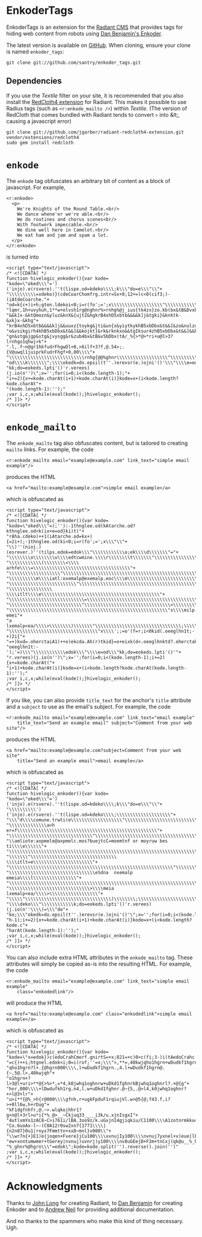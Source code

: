 EnkoderTags
===========
EnkoderTags is an extension for the [Radiant CMS][1] that provides tags for hiding web content from robots using [Dan Benjamin's Enkoder][2]. 

The latest version is available on [GitHub][5]. When cloning, ensure your clone is named `enkoder_tags`:

    git clone git://github.com/santry/enkoder_tags.git
	

Dependencies
------------
If you use the *Textile* filter on your site, it is recommended that you also install the [RedCloth4 extension][6] for Radiant. This makes it possible to use Radius tags (such as `<r:enkode_mailto />`) within *Textile*. (The version of RedCloth that comes bundled with Radiant tends to convert `>` into &amp;lt;, causing a javascript error)

    git clone git://github.com/jgarber/radiant-redcloth4-extension.git vendor/extensions/redcloth4
    sudo gem install redcloth


`enkode`
========
The `enkode` tag obfuscates an arbitrary bit of content as a block of javascript. For example, 

    <r:enkode>
      <p>
        We're Knights of the Round Table.<br/>
        We dance whene'er we're able.<br/>
        We do routines and chorus scenes<br/>
        With footwork impeccable.<br/>
        We dine well here in Camelot.<br/>
        We eat ham and jam and spam a lot.
      </p>
    </r:enkode>
    
is turned into

    <script type="text/javascript">
    /* <![CDATA[ */
    function hivelogic_enkoder(){var kode=
    "kode=\"oked\\\"=')('injo).e(rsvere).''t(lispe.od=kdeko\\\\;k\\\"do=e\\\"\\"+
    "\\\\\\\\\\=xdeko)}(cdeCoarChomfrg.intr=Sx+8;12+=)c<0(cif3;)-(iAtdeCoarche."+
    "od=k{c+)i+h;gten.ldekoi<0;i=r(fo';=';x\\\\\\\\\\\\\\\\\\\"\\\\\\\\\\\\*,+*"+
    "lqmr,1h+uvyhuh,1**w+olvsh1rg@nghnr%>rnhg%@j_ius{tk4zx}zo.kb(bx&tB&Dvxbtb&&"+
    "&&k]x-&ktQmozn&yluz&knX&{ujtZ&hgkrB4xhD5xbtb&&&&k]j&tgki}&knktk-&xk}x-&khg"+
    "krB4xhD5xbtb&&&&k]j&&uuxz{toykg&jti&un{x&yiytkykhB5xbDbx&t&&]&zo&nulzuu}qx"+
    "o&vsikgirh4khB5xbDbx&t&&]&&kojkt}&rk&rknkxo&&tgIksur4zhB5xbDbx&t&&]&&kgk&z"+
    "gn&stg&jgp&stg&jvysgg&r&zub4bx&tB&v5bDbx(tA/_%{>*@>*ri+u@l>3?lrnhgo1qhwj>k"+
    ".l,.f~n@gr1hkfudrFhgwDl+0,>6ilf+3?f,@.54>;.{V@uwql1juiprkFudrFhgf+0,00\\\\"+
    "\\\\\\\\\\\\\\\\\\\\\\\\\\\\rnhg{@@%ghnr\\\\\\\\\\\\\\\\\\\"\\\\\\\\\\\\e="+
    "od\\\\k\\\\\\\";\\\\okedk=do.epsil(t''.)erevsr(e.)ojni'()'\\\"\\\\e=od\\\""+
    "kk;do=eokeds.lpti'()'r.verees)(j.io(n'')\";x='';for(i=0;i<(kode.length-1);"+
    "i+=2){x+=kode.charAt(i+1)+kode.charAt(i)}kode=x+(i<kode.length?kode.charAt"+
    "(kode.length-1):'');"
    ;var i,c,x;while(eval(kode));}hivelogic_enkoder();
    /* ]]> */
    </script>


`enkode_mailto`
===============
The `enkode_mailto` tag also obfuscates content, but is tailored to creating `mailto` links. For example, the code

    <r:enkode_mailto email="example@example.com" link_text="simple email example"/>

produces the HTML

    <a href="mailto:example@example.com">simple email example</a>

which is obfuscated as

    <script type="text/javascript">
    /* <![CDATA[ */
    function hivelogic_enkoder(){var kode=
    "kode=\"oked\\\"=);''):-1thnglee.od(kAtarche.od?kthnglee.od<k(ix+e=od}ki)t("+
    "rAha.cdeko)++1(iAtarche.od=kx+){=2i+);-1thnglee.od(ki<0;i=r(fo';=';x\\\"\\"+
    "\\)''(nioj.)(esrever.)''(tilps.edok=edok\\\"\\\\\\\\\\\\o;ek\\\\d\\\\\\\"="+
    "\\\\\\\\o\\\\\\\\u\\\\edtcwmine.\\\\r\\\\\\\\t\\\\\\\"\\\\\\\\\\\\\\\\\\\\"+
    "\\\\\\\\\\\\(\\\\\\\\<\\\\ arhfe\\\\=\\\\\\\\\\\\\\\\\\\\\\\\\\\\\\\\\\\\"+
    "\\\\\\\\\\\\\\\\\\\"\\\\\\\\\\\\\\\\\\\\\\\\\\\\\\\\\\\\\\\\\\\\\\\\\\\\\\"+
    "\\\\\\\\\\m\\\\iatl:oxemalp@exemalp.eoc\\\\m\\\\\\\\\\\\\\\\\\\\\\\\\\\\\\"+
    "\\\\\\\\\\\\\\\\\\\\\\\\\"\\\\\\\\\\\\\\\\\\\\\\\\\\\\\\\\\\\\\\\\\\\\\\\\"+
    "\\\\\\\\\\\\\\\\ \\\\itlt\\\\e\\\\\\\\\\\\\\\\\\\\\\\\\\\\\\\\\\\\\\\\\\\\"+
    "\\\\\\\\\\\\\\\\\\\\\\\\\\\\=\\\\\\\\\\\\\\\\\\\\\\\\\\\\\\\\\\\\\\\\\\\\"+
    "\\\\\\\\\\\\\\\\\\\\\\\\\\\"\\\\\\\\\\\\\\\\\\\\\\\\\\\\\\\\>\\\\\\\\\\\\"+
    "\\\\\\\\\\\\\\\\\\\\\\\\\\\\\\\\\\\\\\\\\\\\\\\\\\\\\\\\\\\"s\\\\milp emei"+
    "a lxemalp<ea/\\\\>\\\\\\\\)\\\\\\\"\\\\\\\\\\\\\\\\\\\\\\\\\\\\\\\\;\\\\\\"+
    "\\\\\\\\\\\\\\\\\\\\\\\\\\\\\\\\\"x\\\\';;=o'(f=r;i<0kid(.oeeglhn1t;-+)2i{"+
    "=+)kxd=.oherctaiA1(++o)ekcda.Ah(r)tkid}=o+eixk(d<.oeeglhnktd?.oherctakAd(."+
    "oeeglhn1t:-');'=)\\\"\\\\\\\\\\\\edok\\\"\\\\e=od\\\"kk;do=eokeds.lpti'()'"+
    "r.verees)(j.io(n'')\";x='';for(i=0;i<(kode.length-1);i+=2){x+=kode.charAt("+
    "i+1)+kode.charAt(i)}kode=x+(i<kode.length?kode.charAt(kode.length-1):'');"
    ;var i,c,x;while(eval(kode));}hivelogic_enkoder();
    /* ]]> */
    </script>

If you like, you can also provide `title_text` for the anchor's `title` attribute and a `subject` to use as the email's subject. For example, the code

    <r:enkode_mailto email="example@example.com" link_text="email example"
        title_text="Send an example email" subject="Comment from your web site"/>
        
produces the HTML

    <a href="mailto:example@example.com?subject=Comment from your web site"
        title="Send an example email">email example</a>

which is obfuscated as

    <script type="text/javascript">
    /* <![CDATA[ */
    function hivelogic_enkoder(){var kode=
    "kode=\"oked\\\"=')('injo).e(rsvere).''t(lispe.od=kdeko\\\\;k\\\"do=e\\\"\\"+
    "\\\\\\\\\\')('injo).e(rsvere).''t(lispe.od=kdeko\\\\;\\\\\\\\\\\\\\\\\\\\"+
    "\\\"d\\\\comune.trwti(e\\\\\\\\\\\\\\\\\\\"\\\\\\\\\\\\\\\\\\\\\\\\\\\\\\"+
    "\\\\\\\\\\\\\\a<h er=f\\\\\\\\\\\\\\\\\\\\\\\\\\\\\\\\\\\\\\\\\\\\\\\\\\\\"+
    "\\\\\\\\\\\\\\\\\\\\\\\\\\\\\\\"\\\\\\\\\\\\\\\\\\\\\\\\\\\\\\\\\\\\\\\\\\"+
    "\\amliote:axpmele@axpmelc.mos?buejtcC=moemtnf or moyruw bes ti\\\\e\\\\\\"+
    "\\\\\\\\\\\\\\\\\\\\\\\\\\\\\\\\\\\\\\\\\\\\\\\\\\\\\\\\\\\\\\\\\\\\\\\\\\"+
    "\\\\\\\"\\\\\\\\\\\\\\\\\\\\\\\\\\\\\\\\ \\\\itlt=e\\\\\\\\\\\\\\\\\\\\\\"+
    "\\\\\\\\\\\\\\\\\\\\\\\\\\\\\\\\\\\\\\\\\\\\\\\\\\\\\\\\\\\\\"\\\\\\\\\\\\"+
    "\\\\\\\\\\\\\\\\\\\\\\\\\\\\\\\\eSdna  nxemalp emeia\\\\l\\\\\\\\\\\\\\\\"+
    "\\\\\\\\\\\\\\\\\\\\\\\\\\\\\\\\\\\\\\\\\\\\\\\\\\\\\\\\\\\\\\\\\\\\\\\"\\"+
    "\\\\\\\\\\\\\\\\\\\\\\\\\\\\\\>\\\\meia lxemalp<ea/\\\\>\\\\\\\\\\\\\\\\\\"+
    "\\\\\"\\\\\\\\\\\\\\\\\\\\\\\\\\\\\\\\)\\\\\\\\;\\\\\\\\\\\\\\\\\\\\\\\"="+
    "\\\\deko\\\"\\\\\\\\\\\\k;do=eokeds.lpti'()'r.verees)(j.io(n''\\\\)=\\\"de"+
    "ko;\\\"okedk=do.epsil(t''.)erevsr(e.)ojni'()'\";x='';for(i=0;i<(kode.lengt"+
    "h-1);i+=2){x+=kode.charAt(i+1)+kode.charAt(i)}kode=x+(i<kode.length?kode.c"+
    "harAt(kode.length-1):'');"
    ;var i,c,x;while(eval(kode));}hivelogic_enkoder();
    /* ]]> */
    </script>
    
You can also include extra HTML attributes in the `enkode_mailto` tag. These attributes
will simply be copied as-is into the resulting HTML. For example, the code 

    <r:enkode_mailto email="example@example.com" link_text="simple email example"
        class="enkodedlink"/>
        
will produce the HTML 

    <a href="mailto:example@example.com" class="enkodedlink">simple email example</a>

which is obfuscated as

    <script type="text/javascript">
    /* <![CDATA[ */
    function hivelogic_enkoder(){var kode=
    "kode=\"x=edok})c(edoCrahCmorf.gnirtS=+x;821=+c)0<c(fi;3-)i(tAedoCrahc.edok"+
    "=c{)++i;htgnel.edok<i;0=i(rof;''=x;\\\">,**=,40kwjqho1hgrn+wDudkf1hgrnBkwj"+
    "qho1hgrn?l+.{@hgrn000\\\\,l+wDudkf1hgrn.,4.l+wDudkf1hgrn@.{~,5@.l>,40kwjqh"+
    "o1hgrn+?l>3@l+uri>**@{>%>*,=*4,k0jwhq1oghnrw+uDkd1fghnrkBjwhq1oghnrl?.+@{g"+
    "hnr,000\\\\+lDwdufkh1rg.n4,l.w+uDkd1fghnr.@~{5,.@>l4,k0jwhq1oghnr?+>l@3+lr"+
    "u>i**{@%_>h{r@000\\\\gfnh,r+ugkFpduF1rqiujVl.w>@5{@;f43.f,i?>+0ll6w,h+rDug"+
    "kF1dgfnhfr,@.~>.wlqkojhhr1?g>n@l+3rl>u*i{*%_@>__~Ckjuq33____i3k/u.xjnIsgxI"+
    "4utlxmYo1zAC8~C>i761i/lBA.3oo9z/k.uGxjnI4gjiqkiu/C1100\\\\A1zotnrmkku4BjAq"+
    "Co.6uoAx-l~-(C0A12r0sw2xn7{1771\\\\|{n2n07}0u1|rnyx7Fmmttn+xxD~mnl}v000\\"+
    "\\wr7n{+}E1)e{joqen+Fvere}jCu100\\\\xvnujIy100\\\\nvnuj7yxnel+v)eue|lFje|e"+
    "ew+xnntumwmer+tGerey|nvnuj)uvnrj)y100\\\\nv8uGEejD+F2m+tnCxj(qk@u__%_hgrn@"+
    "%_ghnr%@hgrn\\\"=edok\";kode=kode.split('').reverse().join('')"
    ;var i,c,x;while(eval(kode));}hivelogic_enkoder();
    /* ]]> */
    </script>


Acknowledgments
===============
Thanks to [John Long][4] for creating Radiant, to [Dan Benjamin][4] for creating Enkoder and to [Andrew Neil][7] for providing additional documentation.

And no thanks to the spammers who make this kind of thing necessary. Ugh.
    
    
[1]: http://radiantcms.org/
[2]: http://hivelogic.com/articles/2006/02/07/enkoder_plugin
[3]: http://wiseheartdesign.com/
[4]: http://hivelogic.com/  
[5]: http://github.com/santry/enkoder_tags/
[6]: http://github.com/jgarber/radiant-redcloth4-extension/
[7]: http://drewneil.com/